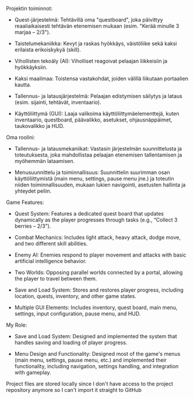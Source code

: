 Projektin toiminnot:

- Quest-järjestelmä: Tehtävillä oma "questboard", joka päivittyy reaaliaikaisesti tehtävän etenemisen mukaan (esim. "Kerää minulle 3 marjaa – 2/3").

- Taistelumekaniikka: Kevyt ja raskas hyökkäys, väistöliike sekä kaksi erilaista erikoiskykyä (skill).

- Vihollisten tekoäly (AI): Viholliset reagoivat pelaajan liikkeisiin ja hyökkäyksiin.

- Kaksi maailmaa: Toistensa vastakohdat, joiden välillä liikutaan portaalien kautta.

- Tallennus- ja latausjärjestelmä: Pelaajan edistymisen säilytys ja lataus (esim. sijainti, tehtävät, inventaario).

- Käyttöliittymä (GUI): Laaja valikoima käyttöliittymäelementtejä, kuten inventaario, questboard, päävalikko, asetukset, ohjausnäppäimet, taukovalikko ja HUD.

Oma roolini:
- Tallennus- ja latausmekaniikat: Vastasin järjestelmän suunnittelusta ja toteutuksesta, joka mahdollistaa pelaajan etenemisen tallentamisen ja myöhemmän lataamisen.

- Menusuunnittelu ja toiminnallisuus: Suunnittelin suurimman osan käyttöliittymistä (main menu, settings, pause menu jne.) ja toteutin niiden toiminnallisuuden, mukaan lukien navigointi, asetusten hallinta ja yhteydet peliin.



Game Features:
- Quest System: Features a dedicated quest board that updates dynamically as the player progresses through tasks (e.g., “Collect 3 berries – 2/3”).

- Combat Mechanics: Includes light attack, heavy attack, dodge move, and two different skill abilities.

- Enemy AI: Enemies respond to player movement and attacks with basic artificial intelligence behavior.

- Two Worlds: Opposing parallel worlds connected by a portal, allowing the player to travel between them.

- Save and Load System: Stores and restores player progress, including location, quests, inventory, and other game states.

- Multiple GUI Elements: Includes inventory, quest board, main menu, settings, input configuration, pause menu, and HUD.

My Role:
- Save and Load System: Designed and implemented the system that handles saving and loading of player progress.

- Menu Design and Functionality: Designed most of the game's menus (main menu, settings, pause menu, etc.) and implemented their functionality, including navigation, settings handling, and integration with gameplay.


Project files are stored locally since I don't have access to the project repository anymore so I can't import it straight to GitHub

